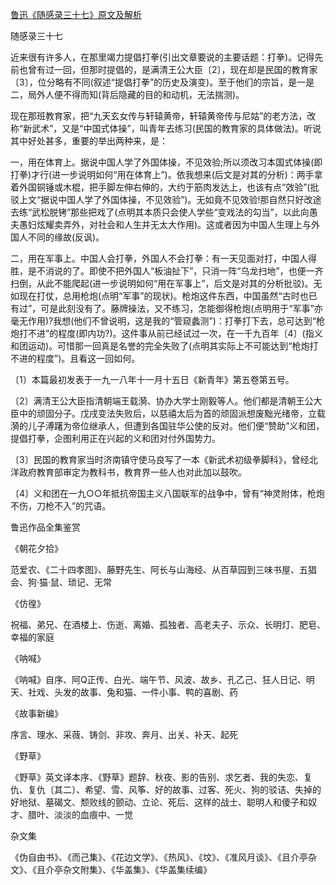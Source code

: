 [鲁迅《随感录三十七》原文及解析](https://www.vrrw.net/wx/6647.html)

随感录三十七

近来很有许多人，在那里竭力提倡打拳(引出文章要说的主要话题：打拳)。记得先前也曾有过一回，但那时提倡的，是满清王公大臣〔2〕，现在却是民国的教育家〔3〕，位分略有不同(叙述“提倡打拳”的历史及演变)。至于他们的宗旨，是一是二，局外人便不得而知(背后隐藏的目的和动机，无法揣测)。

现在那班教育家，把“九天玄女传与轩辕黄帝，轩辕黄帝传与尼姑”的老方法，改称“新武术”，又是“中国式体操”，叫青年去练习(民国的教育家的具体做法)。听说其中好处甚多，重要的举出两种来，是：



一，用在体育上。据说中国人学了外国体操，不见效验;所以须改习本国式体操(即打拳)才行(进一步说明如何“用在体育上”)。依我想来(后文是对其的分析)：两手拿着外国铜锤或木棍，把手脚左伸右伸的，大约于筋肉发达上，也该有点“效验”(批驳上文“据说中国人学了外国体操，不见效验”)。无如竟不见效验!那自然只好改途去练“武松脱铐”那些把戏了(点明其本质只会使人学些“变戏法的勾当”，以此向愚夫愚妇炫耀卖弄外，对社会和人生并无太大作用)。这或者因为中国人生理上与外国人不同的缘故(反讽)。

二，用在军事上。中国人会打拳，外国人不会打拳：有一天见面对打，中国人得胜，是不消说的了。即使不把外国人“板油扯下”，只消一阵“乌龙扫地”，也便一齐扫倒，从此不能爬起(进一步说明如何“用在军事上”，后文是对其的分析批驳)。无如现在打仗，总用枪炮(点明“军事”的现状)。枪炮这件东西，中国虽然“古时也已有过”，可是此刻没有了。藤牌操法，又不练习，怎能御得枪炮(点明用于“军事”亦毫无作用)?我想(他们不曾说明，这是我的“管窥蠡测”)：打拳打下去，总可达到“枪炮打不进”的程度(即内功?)。这件事从前已经试过一次，在一千九百年〔4〕(指义和团运动)。可惜那一回真是名誉的完全失败了(点明其实际上不可能达到“枪炮打不进的程度”)。且看这一回如何。

〔1〕本篇最初发表于一九一八年十一月十五日《新青年》第五卷第五号。

〔2〕满清王公大臣指清朝端王载漪、协办大学士刚毅等人。他们都是清朝王公大臣中的顽固分子。戊戌变法失败后，以慈禧太后为首的顽固派想废黜光绪帝，立载漪的儿子溥躇为帝位继承人，但遭到各国驻华公使的反对。他们便“赞助”义和团，提倡打拳，企图利用正在兴起的义和团对付外国势力。

〔3〕民国的教育家当时济南镇守使马良写了一本《新武术初级拳脚科》，曾经北洋政府教育部审定为教科书，教育界一些人也对此加以鼓吹。

〔4〕义和团在一九○○年抵抗帝国主义八国联军的战争中，曾有“神灵附体，枪炮不伤，刀枪不入”的咒语。

鲁迅作品全集鉴赏

《朝花夕拾》

范爱农、《二十四孝图》、藤野先生、阿长与山海经、从百草园到三味书屋、五猖会、狗·猫·鼠、琐记、无常

《仿徨》

祝福、弟兄、在酒楼上、伤逝、离婚、孤独者、高老夫子、示众、长明灯、肥皂、幸福的家庭

《呐喊》

《呐喊》自序、阿Q正传、白光、端午节、风波、故乡、孔乙己、狂人日记、明天、社戏、头发的故事、兔和猫、一件小事、鸭的喜剧、药

《故事新编》

序言、理水、采薇、铸剑、非攻、奔月、出关、补天、起死

《野草》

《野草》英文译本序、《野草》题辞、秋夜、影的告别、求乞者、我的失恋、复仇、复仇〔其二〕、希望、雪、风筝、好的故事、过客、死火、狗的驳诘、失掉的好地狱、墓碣文、颓败线的颤动、立论、死后、这样的战士、聪明人和傻子和奴才、腊叶、淡淡的血痕中、一觉

杂文集

《伪自由书》、《而己集》、《花边文学》、《热风》、《坟》、《准风月谈》、《且介亭杂文》、《且介亭杂文附集》、《华盖集》、《华盖集续编》

